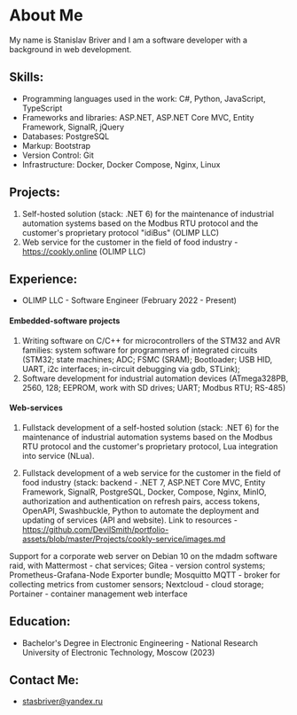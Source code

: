 # About Me

My name is Stanislav Briver and I am a software developer with a background in web development.

## Skills:

- Programming languages used in the work: C#, Python, JavaScript, TypeScript
- Frameworks and libraries: ASP.NET, ASP.NET Core MVC, Entity Framework, SignalR, jQuery
- Databases: PostgreSQL
- Markup: Bootstrap
- Version Control: Git
- Infrastructure: Docker, Docker Compose, Nginx, Linux

## Projects:

1. Self-hosted solution (stack: .NET 6) for the maintenance of industrial automation systems based on the Modbus RTU protocol and the customer's proprietary protocol "idiBus" (OLIMP LLC)
2. Web service for the customer in the field of food industry - https://cookly.online (OLIMP LLC)

## Experience:

- OLIMP LLC - Software Engineer (February 2022 - Present)
  
#### Embedded-software projects

1. Writing software on C/C++ for microcontrollers of the STM32 and AVR families: system software for programmers of integrated circuits (STM32; state machines; ADC; FSMC (SRAM); Bootloader; USB HID, UART, i2c interfaces; in-circuit debugging via gdb, STLink);
2. Software development for industrial automation devices (ATmega328PB, 2560, 128; EEPROM, work with SD drives; UART; Modbus RTU; RS-485)

#### Web-services

1. Fullstack development of a self-hosted solution (stack: .NET 6) for the maintenance of industrial automation systems based on the Modbus RTU protocol and the customer's proprietary protocol, Lua integration into service (NLua).

2. Fullstack development of a web service for the customer in the field of food industry (stack: backend - .NET 7, ASP.NET Core MVC, Entity Framework, SignalR, PostgreSQL, Docker, Compose, Nginx, MinIO, authorization and authentication on refresh pairs, access tokens, OpenAPI, Swashbuckle, Python to automate the deployment and updating of services (API and website). Link to resources - https://github.com/DevilSmith/portfolio-assets/blob/master/Projects/cookly-service/images.md

Support for a corporate web server on Debian 10 on the mdadm software raid, with Mattermost - chat services; Gitea - version control systems; Prometheus-Grafana-Node Exporter bundle; Mosquitto MQTT - broker for collecting metrics from customer sensors; Nextcloud - cloud storage; Portainer - container management web interface

## Education:

- Bachelor's Degree in Electronic Engineering - National Research University of Electronic Technology, Moscow (2023)

## Contact Me:

- stasbriver@yandex.ru

